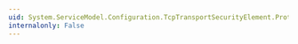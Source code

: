 ```yaml
---
uid: System.ServiceModel.Configuration.TcpTransportSecurityElement.ProtectionLevel
internalonly: False
---
```


